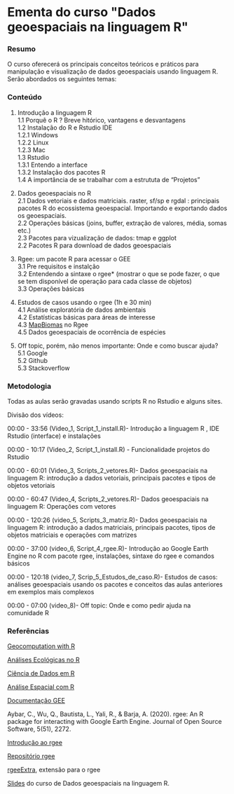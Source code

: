 # Ementa do curso "Dados geoespaciais na linguagem R"

### Resumo
O curso oferecerá os principais conceitos teóricos e práticos  para manipulação e visualização de dados geoespaciais usando linguagem R. Serão abordados os seguintes temas:

### Conteúdo
1. Introdução a linguagem R <br/>
1.1 Porquê o R ? Breve hitórico, vantagens e desvantagens <br/>
1.2 Instalação do R e  Rstudio IDE<br/>
1.2.1 Windows<br/>
1.2.2 Linux<br/>
1.2.3 Mac<br/>
1.3 Rstudio <br/>
1.3.1 Entendo a interface <br/>
1.3.2 Instalação dos pacotes R <br/>
1.4  A importância de se trabalhar com a estrututa de “Projetos”<br/> 

2. Dados geoespaciais no R <br/>
2.1 Dados vetoriais e dados matriciais. raster, sf/sp e rgdal : principais pacotes R do ecossistema geoespacial.  Importando e exportando dados os geoespaciais.<br/>
2.2 Operações básicas (joins, buffer, extração de valores, média, somas etc.)<br/>
2.3 Pacotes para vizualização de dados: tmap e ggplot<br/>
2.2 Pacotes R para download de dados geoespaciais<br/>

3. Rgee: um pacote R para acessar o GEE <br/>
3.1 Pre requisitos e instalção<br/>
3.2 Entendendo a sintaxe o rgee* (mostrar o que se pode fazer, o que se tem disponível de operação para cada classe de objetos)<br/>
3.3 Operações básicas <br/>

4. Estudos de casos usando o rgee (1h e 30 min)<br/>
4.1 Análise exploratória de dados ambientais<br/>
4.2 Estatísticas básicas para áreas de interesse <br/>
4.3 [MapBiomas](https://mapbiomas.org/) no Rgee<br/>
4.5 Dados geoespaciais de ocorrência de espécies<br/>


5. Off topic, porém, não menos importante:  Onde e como buscar ajuda?<br/>
5.1 Google <br/>
5.2 Github <br/>
5.3 Stackoverflow<br/>

### Metodologia

Todas as aulas serão gravadas usando scripts R no Rstudio e alguns sites. 

Divisão dos vídeos:

00:00 - 33:56 (Video_1, Script_1_install.R)- Introdução a linguagem R , IDE Rstudio (interface) e instalações

00:00 - 10:17 (Video_2, Script_1_install.R) - Funcionalidade projetos do Rstudio

00:00 - 60:01 (Video_3, Scripts_2_vetores.R)- Dados geoespaciais na linguagem R: introdução a dados vetoriais, principais pacotes e tipos de objetos vetoriais

00:00 - 60:47 (Video_4, Scripts_2_vetores.R)- Dados geoespaciais na linguagem R: Operações com vetores

00:00 - 120:26 (video_5, Scripts_3_matriz.R)- Dados geoespaciais na linguagem R: introdução a dados matriciais, principais pacotes, tipos de objetos matriciais e operações com matrizes

00:00 - 37:00 (video_6, Script_4_rgee.R)- Introdução ao Google Earth Engine no R com pacote rgee, instalações, sintaxe do rgee e comandos básicos

00:00 - 120:18 (video_7, Scrip_5_Estudos_de_caso.R)- Estudos de casos: análises geoespaciais usando os pacotes e conceitos das aulas anteriores em exemplos mais complexos

00:00 - 07:00 (video_8)- Off topic: Onde e como pedir ajuda na comunidade R


### Referências 

[Geocomputation with R](https://geocompr.robinlovelace.net/)

[Análises Ecológicas no R](https://analises-ecologicas.netlify.app/index.html)

[Ciência de Dados em R](https://livro.curso-r.com/index.html)

[Análise Espacial com R](https://www.dropbox.com/s/blgtp2bmpdghol7/AnaliseEspacialComR.pdf?dl=0)

[Documentação GEE](https://developers.google.com/earth-engine) 

Aybar, C., Wu, Q., Bautista, L., Yali, R., & Barja, A. (2020). rgee: An R package for interacting with Google Earth Engine. Journal of Open Source Software, 5(51), 2272.

[Introdução ao rgee](https://cran.r-project.org/web/packages/rgee/vignettes/rgee01.html)

[Repositório rgee](https://github.com/r-spatial/rgee)

[rgeeExtra](https://r-earthengine.com/rgeeExtra/), extensão para o rgee 


[Slides](https://tai-rocha.github.io/R_RGEE_AMBGEO.github.io/) do curso de Dados geoespaciais na linguagem R. 



